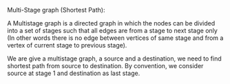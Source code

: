 Multi-Stage graph (Shortest Path):

A Multistage graph is a directed graph in which the nodes can be divided into a set of stages
such that all edges are from a stage to next stage only (In other words there is no edge 
between vertices of same stage and from a vertex of current stage to previous stage).

We are give a multistage graph, a source and a destination, we need to find shortest path 
from source to destination. By convention, we consider source at stage 1 and destination as last
stage.
